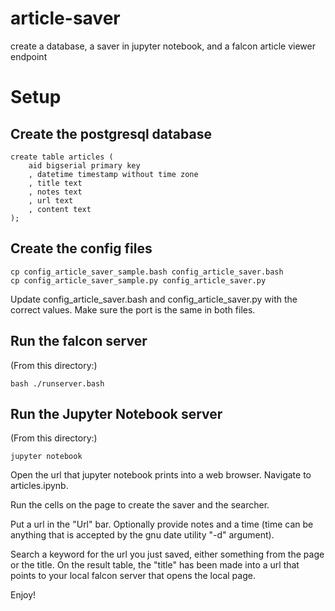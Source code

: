 # article-saver
create a database, a saver in jupyter notebook, and a falcon article viewer endpoint

# Setup

## Create the postgresql database

    create table articles (
        aid bigserial primary key
        , datetime timestamp without time zone
        , title text
        , notes text
        , url text
        , content text
    );

## Create the config files

    cp config_article_saver_sample.bash config_article_saver.bash
    cp config_article_saver_sample.py config_article_saver.py

Update config_article_saver.bash and config_article_saver.py with the correct values. Make sure the port is the same in both files.

## Run the falcon server

(From this directory:)

    bash ./runserver.bash

## Run the Jupyter Notebook server

(From this directory:)

    jupyter notebook

Open the url that jupyter notebook prints into a web browser. Navigate to articles.ipynb.

Run the cells on the page to create the saver and the searcher.

Put a url in the "Url" bar. Optionally provide notes and a time (time can be anything that is accepted by the gnu date utility "-d" argument).

Search a keyword for the url you just saved, either something from the page or the title. On the result table, the "title" has been made into a url that points to your local falcon server that opens the local page.

Enjoy!
